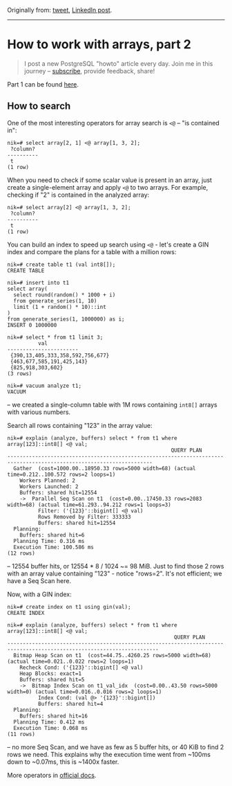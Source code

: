 Originally from: [tweet](https://twitter.com/samokhvalov/status/1717044844227637530), [LinkedIn post]().

---

# How to work with arrays, part 2

> I post a new PostgreSQL "howto" article every day. Join me in this
> journey – [subscribe](https://twitter.com/samokhvalov/), provide feedback, share!

Part 1 can be found [here](0028_how_to_work_with_arrays_part_1.md).

## How to search

One of the most interesting operators for array search is `<@` – "is contained in":

```
nik=# select array[2, 1] <@ array[1, 3, 2];
 ?column?
----------
 t
(1 row)
```

When you need to check if some scalar value is present in an array, just create a single-element array and apply `<@` to
two arrays. For example, checking if "2" is contained in the analyzed array:

```
nik=# select array[2] <@ array[1, 3, 2];
 ?column?
----------
 t
(1 row)
```

You can build an index to speed up search using `<@` - let's create a GIN index and compare the plans for a table with
a million rows:

```
nik=# create table t1 (val int8[]);
CREATE TABLE

nik=# insert into t1
select array(
  select round(random() * 1000 + i)
  from generate_series(1, 10)
  limit (1 + random() * 10)::int
)
from generate_series(1, 1000000) as i;
INSERT 0 1000000

nik=# select * from t1 limit 3;
          val
-----------------------
 {390,13,405,333,358,592,756,677}
 {463,677,585,191,425,143}
 {825,918,303,602}
(3 rows)

nik=# vacuum analyze t1;
VACUUM
```

– we created a single-column table with 1M rows containing `int8[]` arrays with various numbers.

Search all rows containing "123" in the array value:

```
nik=# explain (analyze, buffers) select * from t1 where array[123]::int8[] <@ val;
                                                     QUERY PLAN
---------------------------------------------------------------------------------------------------------------------
  Gather  (cost=1000.00..18950.33 rows=5000 width=68) (actual time=0.212..100.572 rows=2 loops=1)
    Workers Planned: 2
    Workers Launched: 2
    Buffers: shared hit=12554
    ->  Parallel Seq Scan on t1  (cost=0.00..17450.33 rows=2083 width=68) (actual time=61.293..94.212 rows=1 loops=3)
          Filter: ('{123}'::bigint[] <@ val)
          Rows Removed by Filter: 333333
          Buffers: shared hit=12554
  Planning:
    Buffers: shared hit=6
  Planning Time: 0.316 ms
  Execution Time: 100.586 ms
(12 rows)
```

– 12554 buffer hits, or 12554 * 8 / 1024 ~= 98 MiB. Just to find those 2 rows with an array value containing "123" -
notice "rows=2". It's not efficient; we have a Seq Scan here.

Now, with a GIN index:

```
nik=# create index on t1 using gin(val);
CREATE INDEX

nik=# explain (analyze, buffers) select * from t1 where array[123]::int8[] <@ val;
                                                      QUERY PLAN
-----------------------------------------------------------------------------------------------------------------------
  Bitmap Heap Scan on t1  (cost=44.75..4260.25 rows=5000 width=68) (actual time=0.021..0.022 rows=2 loops=1)
    Recheck Cond: ('{123}'::bigint[] <@ val)
    Heap Blocks: exact=1
    Buffers: shared hit=5
    ->  Bitmap Index Scan on t1_val_idx  (cost=0.00..43.50 rows=5000 width=0) (actual time=0.016..0.016 rows=2 loops=1)
          Index Cond: (val @> '{123}'::bigint[])
          Buffers: shared hit=4
  Planning:
    Buffers: shared hit=16
  Planning Time: 0.412 ms
  Execution Time: 0.068 ms
(11 rows)
```

– no more Seq Scan, and we have as few as 5 buffer hits, or 40 KiB to find 2 rows we need. This explains why the
execution time went from ~100ms down to ~0.07ms, this is ~1400x faster.

More operators in [official docs](https://postgresql.org/docs/current/functions-array.html#FUNCTIONS-ARRAY).
